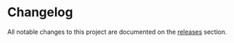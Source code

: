 # Changelog

All notable changes to this project are documented on the
[releases](https://github.com/battaglr/single/releases) section.
